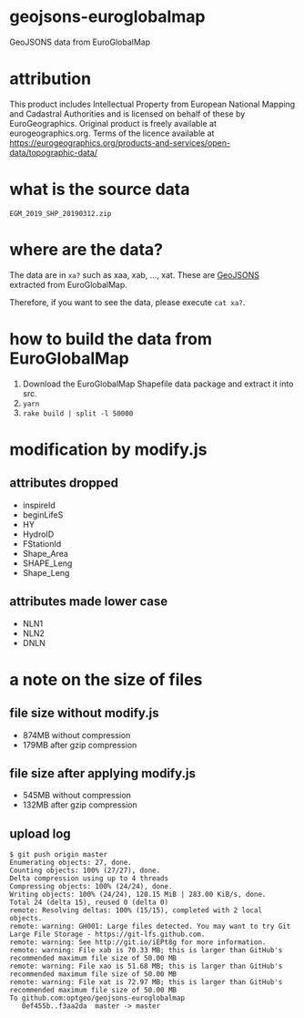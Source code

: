 # geojsons-euroglobalmap
GeoJSONS data from EuroGlobalMap

# attribution
This product includes Intellectual Property from European National Mapping and Cadastral Authorities and is licensed on behalf of these by EuroGeographics. Original product is freely available at eurogeographics.org. Terms of the licence available at https://eurogeographics.org/products-and-services/open-data/topographic-data/

# what is the source data
`EGM_2019_SHP_20190312.zip`

# where are the data?
The data are in `xa?` such as xaa, xab, ..., xat. These are [GeoJSONS](https://tools.ietf.org/html/rfc8142) extracted from EuroGlobalMap.

Therefore, if you want to see the data, please execute `cat xa?`.

# how to build the data from EuroGlobalMap
1. Download the EuroGlobalMap Shapefile data package and extract it into src.
2. `yarn`
3. `rake build | split -l 50000`

# modification by modify.js
## attributes dropped
- inspireId
- beginLifeS
- HY
- HydroID
- FStationId
- Shape_Area
- SHAPE_Leng
- Shape_Leng

## attributes made lower case
- NLN1
- NLN2
- DNLN

# a note on the size of files
## file size without modify.js
- 874MB without compression
- 179MB after gzip compression

## file size after applying modify.js
- 545MB without compression
- 132MB after gzip compression

## upload log
```console
$ git push origin master
Enumerating objects: 27, done.
Counting objects: 100% (27/27), done.
Delta compression using up to 4 threads
Compressing objects: 100% (24/24), done.
Writing objects: 100% (24/24), 120.15 MiB | 283.00 KiB/s, done.
Total 24 (delta 15), reused 0 (delta 0)
remote: Resolving deltas: 100% (15/15), completed with 2 local objects.
remote: warning: GH001: Large files detected. You may want to try Git Large File Storage - https://git-lfs.github.com.
remote: warning: See http://git.io/iEPt8g for more information.
remote: warning: File xab is 70.33 MB; this is larger than GitHub's recommended maximum file size of 50.00 MB
remote: warning: File xao is 51.68 MB; this is larger than GitHub's recommended maximum file size of 50.00 MB
remote: warning: File xat is 72.97 MB; this is larger than GitHub's recommended maximum file size of 50.00 MB
To github.com:optgeo/geojsons-euroglobalmap
   0ef455b..f3aa2da  master -> master
```

